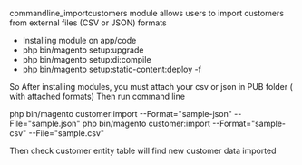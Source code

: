 commandline_importcustomers module allows users to import customers from external files (CSV or JSON) formats 

- Installing module on app/code
- php bin/magento setup:upgrade
- php bin/magento setup:di:compile
- php bin/magento setup:static-content:deploy -f

So After installing modules, you must attach your csv or json in PUB folder ( with  attached formats)
Then run command line 

php bin/magento customer:import --Format="sample-json" --File="sample.json"
php bin/magento customer:import --Format="sample-csv" --File="sample.csv"

Then check customer entity table will find new customer data imported
